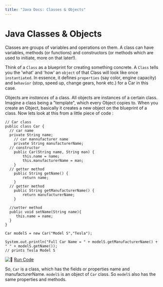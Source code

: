 ```yaml
---
title: "Java Docs: Classes & Objects"
---
```


# Java Classes & Objects

Classes are groups of variables and operations on them. A class can have variables, methods (or functions) and constructors (or methods which are used to initiate, more on that later!).

Think of a `Class` as a blueprint for creating something concrete. A `Class` tells you the 'what' and 'how' an `object` of that Class will look like once `instantiated`. In essence, it defines `properties` (say color, engine capacity) and `behavior` (stop, speed up, change gears, honk etc.) for a Car in this case.

Objects are _instances_ of a class. All objects are instances of a certain class. Imagine a class being a "template", which every Object copies to. When you create an Object, basically it creates a new object on the blueprint of a class. Now lets look at this from a little piece of code :

    // Car class
    public class Car {
      // car name
      private String name;
        // car mannufacturer name
        private String manufacturerName;
      // constructor
        public Car(String name, String man) {
            this.name = name;
            this.manufacturerName = man;
        }
      // getter method
        public String getName() {
            return name;
        }
      // getter method
        public String getManufacturerName() {
            return manufacturerName;
        }

      //setter method
      public void setName(String name){
         this.name = name;
      }
    }

    Car modelS = new Car("Model S","Tesla");

    System.out.println("Full Car Name = " + modelS.getManufacturerName() + " " + modelS.getName());
    // prints Tesla Model S

![:rocket:](//forum.freecodecamp.com/images/emoji/emoji_one/rocket.png?v=2 ":rocket:") [Run Code](https://repl.it/CJZP/0)

So, `Car` is a class, which has the fields or properties name and manufacturerName. `modelS` is an object of `Car` class. So `modelS` also has the same properties and methods.
